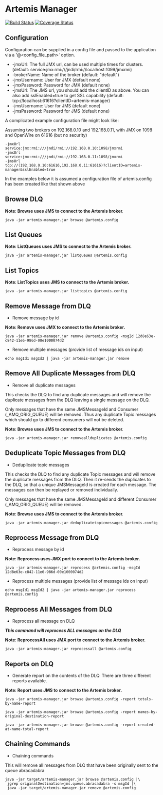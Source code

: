 # Artemis Manager

[![Build Status](https://travis-ci.org/CJSCommonPlatform/artemis-manager.svg?branch=master)](https://travis-ci.org/CJSCommonPlatform/artemis-manager) [![Coverage Status](https://coveralls.io/repos/github/CJSCommonPlatform/artemis-manager/badge.svg?branch=master)](https://coveralls.io/github/CJSCommonPlatform/artemis-manager?branch=master)

## Configuration

Configuration can be supplied in a config file and passed to the application via a '@<config_file_path>' option.

* -jmxUrl: The full JMX url, can be used multiple times for clusters. (default: service:jmx:rmi:///jndi/rmi://localhost:1099/jmxrmi)
* -brokerName: Name of the broker (default: "default")
* -jmxUsername: User for JMX (default none)
* -jmxPassword: Password for JMX (default none)
* -jmsUrl: The JMS url, you should add the clientID as above. You can also add sslEnabled=true to get SSL capability (default: tcp://localhost:61616?clientID=artemis-manager)
* -jmsUsername: User for JMS (default none)
* -jmsPassword: Password for JMS (default none)

A complicated example configuration file might look like:

Assuming two brokers on 192.168.0.10 and 192.168.0.11, with JMX on 1098 and OpenWire on 61616 (but no security)

```
-jmxUrl
service:jmx:rmi:///jndi/rmi://192.168.0.10:1098/jmxrmi
-jmxUrl
service:jmx:rmi:///jndi/rmi://192.168.0.11:1098/jmxrmi
-jmsUrl
tcp://(192.168.0.10:61616,192.168.0.11:61616)?clientID=artemis-manager&sslEnabled=true
```

In the examples below it is assumed a configuration file of artemis.config has been created like that shown above

## Browse DLQ

**Note: Browse uses JMS to connect to the Artemis broker.**

`java -jar artemis-manager.jar browse @artemis.config`

## List Queues

**Note: ListQueues uses JMS to connect to the Artemis broker.**

`java -jar artemis-manager.jar listqueues @artemis.config`

## List Topics

**Note: ListTopics uses JMS to connect to the Artemis broker.**

`java -jar artemis-manager.jar listtopics @artemis.config`


## Remove Message from DLQ

* Remove message by id

**Note: Remove uses JMX to connect to the Artemis broker.**

`java -jar artemis-manager.jar remove @artemis.config -msgId 12d8e63e-c842-11e6-986d-00e1000074d2`

* Remove multiple messages (provide list of message ids on input)

`echo msgId1 msgId2 | java -jar artemis-manager.jar remove`

## Remove All Duplicate Messages from DLQ

* Remove all duplicate messages

This checks the DLQ to find any duplicate messages and will remove the duplicate messages from the DLQ leaving a single message on the DLQ.

Only messages that have the same JMSMessageId and Consumer (_AMQ_ORIG_QUEUE) will be removed.  Thus any duplicate Topic messages which should go to different consumers will not be deleted.

**Note: Browse uses JMS to connect to the Artemis broker.**

`java -jar artemis-manager.jar removeallduplicates @artemis.config`

## Deduplicate Topic Messages from DLQ

* Deduplicate topic messages

This checks the DLQ to find any duplicate Topic messages and will remove the duplicate messages from the DLQ.  Then it re-sends the duplicates to the DLQ, so that a unique JMSMessageId is created for each message.  The messages can then be replayed or removed individually.

Only messages that have the same JMSMessageId and different Consumer (_AMQ_ORIG_QUEUE) will be removed.

**Note: Browse uses JMS to connect to the Artemis broker.**

`java -jar artemis-manager.jar deduplicatetopicmessages @artemis.config`

## Reprocess Message from DLQ

* Reprocess message by id

**Note: Reprocess uses JMX port to connect to the Artemis broker.**

`java -jar artemis-manager.jar reprocess @artemis.config -msgId 12d8e63e-c842-11e6-986d-00e1000074d2`

* Reprocess multiple messages (provide list of message ids on input)

`echo msgId1 msgId2 | java -jar artemis-manager.jar reprocess @artemis.config`

## Reprocess All Messages from DLQ

* Reprocess all message on DLQ

***This command will reprocess ALL messages on the DLQ***

**Note: ReprocessAll uses JMX port to connect to the Artemis broker.**

`java -jar artemis-manager.jar reprocessall @artemis.config`

## Reports on DLQ

* Generate report on the contents of the DLQ.  There are three different reports available.

**Note: Report uses JMS to connect to the Artemis broker.**

`java -jar artemis-manager.jar browse @artemis.config -report totals-by-name-report`

`java -jar artemis-manager.jar browse @artemis.config -report names-by-original-destination-report`

`java -jar artemis-manager.jar browse @artemis.config -report created-at-name-total-report`

## Chaining Commands

* Chaining commands

This will remove all messages from DLQ that have been originally sent to the queue abracadabra

```
java -jar target/artemis-manager.jar browse @artemis.config |\
 jgrep originalDestination=jms.queue.abracadabra -s msgId |\
 java -jar target/artemis-manager.jar remove @artemis.config
```
